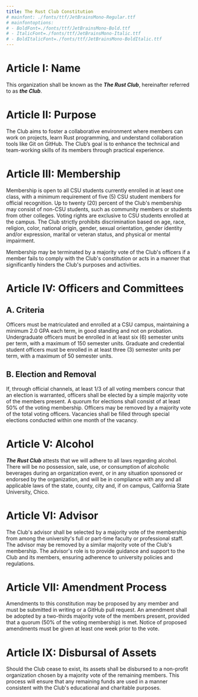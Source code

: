 ```yaml
---
title: The Rust Club Constitution
# mainfont: ./fonts/ttf/JetBrainsMono-Regular.ttf
# mainfontoptions:
# - BoldFont=./fonts/ttf/JetBrainsMono-Bold.ttf
# - ItalicFont=./fonts/ttf/JetBrainsMono-Italic.ttf
# - BoldItalicFont=./fonts/ttf/JetBrainsMono-BoldItalic.ttf
---
```


# Article I:       **Name**

This organization shall be known as the ***The Rust Club***, hereinafter referred to as ***the Club***.

# Article II:      **Purpose**

The Club aims to foster a collaborative environment where members can work on projects, learn Rust programming, and understand collaboration tools like Git on GitHub. The Club’s goal is to enhance the technical and team-working skills of its members through practical experience.

# Article III:     **Membership**

Membership is open to all CSU students currently enrolled in at least one class, with a minimum requirement of five (5) CSU student members for official recognition. Up to twenty (20) percent of the Club's membership may consist of non-CSU students, such as community members or students from other colleges. Voting rights are exclusive to CSU students enrolled at the campus. The Club strictly prohibits discrimination based on age, race, religion, color, national origin, gender, sexual orientation, gender identity and/or expression, marital or veteran status, and physical or mental impairment.

Membership may be terminated by a majority vote of the Club's officers if a member fails to comply with the Club's constitution or acts in a manner that significantly hinders the Club's purposes and activities.

# Article IV:      **Officers and Committees**

## A. **Criteria**

Officers must be matriculated and enrolled at a CSU campus, maintaining a minimum 2.0 GPA each term, in good standing and not on probation. Undergraduate officers must be enrolled in at least six (6) semester units per term, with a maximum of 150 semester units. Graduate and credential student officers must be enrolled in at least three (3) semester units per term, with a maximum of 50 semester units.

## B. **Election and Removal**

If, through official channels, at least 1/3 of all voting members concur that an election is warranted, officers shall be elected by a simple majority vote of the members present. A quorum for elections shall consist of at least 50% of the voting membership. Officers may be removed by a majority vote of the total voting officers. Vacancies shall be filled through special elections conducted within one month of the vacancy.

# Article V:       **Alcohol**

***The Rust Club*** attests that we will adhere to all laws regarding alcohol. There will be no possession, sale, use, or consumption of alcoholic beverages during an organization event, or in any situation sponsored or endorsed by the organization, and will be in compliance with any and all applicable laws of the state, county, city and, if on campus, California State University, Chico.

# Article VI:      **Advisor**

The Club's advisor shall be selected by a majority vote of the membership from among the university's full or part-time faculty or professional staff. The advisor may be removed by a similar majority vote of the Club's membership. The advisor's role is to provide guidance and support to the Club and its members, ensuring adherence to university policies and regulations.

# Article VII:     Amendment Process

Amendments to this constitution may be proposed by any member and must be submitted in writing or a GitHub pull request. An amendment shall be adopted by a two-thirds majority vote of the members present, provided that a quorum (50% of the voting membership) is met. Notice of proposed amendments must be given at least one week prior to the vote.

# Article IX:      Disbursal of Assets

Should the Club cease to exist, its assets shall be disbursed to a non-profit organization chosen by a majority vote of the remaining members. This process will ensure that any remaining funds are used in a manner consistent with the Club's educational and charitable purposes.
